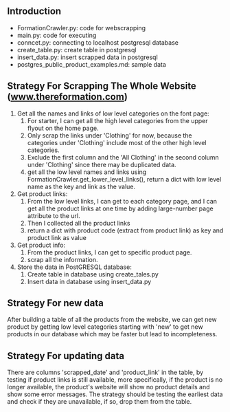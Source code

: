 ## Introduction
- FormationCrawler.py: code for webscrapping
- main.py: code for executing
- conncet.py: connecting to localhost postgresql database
- create_table.py: create table in postgresql
- insert_data.py: insert scrapped data in postgresql
- postgres_public_product_examples.md: sample data

## Strategy For Scrapping The Whole Website (www.thereformation.com)
1. Get all the names and links of low level categories on the font page:
   1. For starter, I can get all the high level categories from the upper flyout on the home page.
   2. Only scrap the links under 'Clothing' for now, because the categories under 'Clothing' include most of the other high level categories.
   3. Exclude the first column and the 'All Clothing' in the second column under 'Clothing' since there may be duplicated data.
   4. get all the low level names and links using FormationCrawler.get_lower_level_links(), return a dict with low level name as the key and link as the value.
2. Get product links:
   1. From the low level links, I can get to each category page, and I can get all the product links at one time by adding large-number page attribute to the url. 
   2. Then I collected all the product links
   3. return a dict with product code (extract from product link) as key and product link as value
3. Get product info:
   1. From the product links, I can get to specific product page.
   2. scrap all the information.
4. Store the data in PostGRESQL database:
   1. Create table in database using create_tales.py
   2. Insert data in database using insert_data.py

## Strategy For new data
After building a table of all the products from the website, we can get new product by getting low level categories starting with 'new' to get new products in our database which may be faster but lead to incompleteness.

## Strategy For updating data
There are columns 'scrapped_date' and 'product_link' in the table, by testing if product links is still available, more specifically, if the product is no longer available, the product's website will show no product details and show some error messages.
The strategy should be testing the earliest data and check if they are unavailable, if so, drop them from the table.
